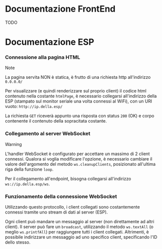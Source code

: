 # Documentazione FrontEnd
TODO

# Documentazione ESP
### Connessione alla pagina HTML
> [!NOTE]
> La pagina servita NON è statica, è frutto di una richiesta http all'indirizzo `0.0.0.0/`

Per visualizzare (e quindi renderizzare sul proprio client) il codice html contenuto nella costante `htmlPage`, è necessario collegarsi all'indirizzo della ESP (stampato sul monitor seriale una volta connessi al WiFi), con un URI vuoto: `http://ip.della.esp/`

La richiesta `GET` riceverà appunto una risposta con status `200` (OK) e corpo contenente il contenuto della sopracitata costante.

### Collegamento al server WebSocket
> [!WARNING]
> L'handler WebSocket è configurato per accettare un massimo di 2 client connessi. Qualora si voglia modificare l'opzione, è necessario cambiare il valore dell'argomento del metodo `ws.cleanupClients`, posizionato all'ultima riga della funzione `loop`.

Per il collegamento all'endpoint, bisogna collegarsi all'indirizzo `ws://ip.della.esp/ws`.

### Funzionamento della connessione WebSocket
Utilizzando questo protocollo, i client collegati sono costantemente connessi tramite uno stream di dati al server (ESP).

Ogni client può mandare un messaggio al server (non direttamente ad altri client).
Il server può fare un `broadcast`, utilizzando il metodo `ws.textAll` (o meglio `ws.printfAll`) per raggiungere tutti i client collegati.
Altrimenti, è possibile indirizzare un messaggio ad uno specifico client, specificando l'ID dello stesso.

